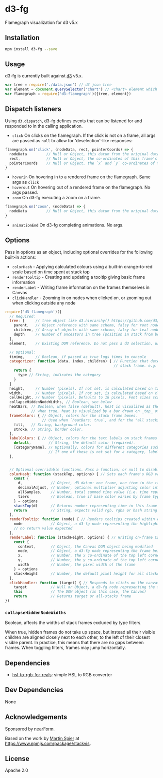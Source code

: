 # d3-fg

Flamegraph visualization for d3 v5.x

## Installation

```sh
npm install d3-fg --save
```

## Usage

d3-fg is currently built against [d3](http://npm.im/d3) v5.x.

```js
var tree = require('./data.json') // d3 json tree
var element = document.querySelector('chart') // <chart> element which should be in html body
var flamegraph = require('d3-flamegraph')({tree, element})
```

## Dispatch listeners

Using `d3.dispatch`, d3-fg defines events that can be listened for and responded to in the calling application.

- `click` On clicks on the flamegraph. If the click is not on a frame, all args are passed as `null` to allow for 'deselection'-like responses:

 ```js
 flamegraph.on('click', (nodeData, rect, pointerCoords) => {
   nodeData         // Null or Object, this datum from the original data set (from node.data)
   rect,            // Null or Object, the co-ordinates of this frame's rendered rectangle
   pointerCoords    // Null or Object, the `x` and `y` co-ordinates of the click event
 }
 ```

 - `hoverin` On hovering in to a rendered frame on the flamegraph. Same args as `click`
 - `hoverout` On hovering out of a rendered frame on the flamegraph. No args passed.
 - `zoom` On d3-fg executing a zoom on a frame.

 ```js
 flamegraph.on('zoom', (nodeData) => {
   nodeData         // Null or Object, this datum from the original data set (from node.data)
 }
 ```

 - `animationEnd` On d3-fg completing animations. No args.

## Options

Pass in options as an object, including optional overrides for the following built-in actions:

 - `colorHash` - Applying calculated colours using a built-in orange-to-red scale based on time spent at stack top
 - `renderTooltip` - Creating and updating a tooltip giving basic frame information
 - `renderLabel` - Writing frame information on the frames themselves in Canvas
 - `clickHandler` - Zooming in on nodes when clicked on, or zooming out when clicking outside any node

```js
require('d3-flamegraph')({
  // Required:
  tree: {     // tree object like d3.hierarchy() https://github.com/d3/d3-hierarchy/#hierarchy - expects:
    parent,   // Object reference with same schema, falsy for root node (options.tree itself)
    children, // Array of objects with same schema, falsy for leaf nodes (nodes without children)
    depth     // Number of ancestors in tree (position in stack from bottom), zero for root node
  },
  element,    // Existing DOM reference. Do not pass a d3 selection, use d3.select(...).node()

  // Optional:
  timing,     // Boolean, if passed as true logs times to console
  categorizer: function (data, index, children) { // Function that determines the category for a given
                                                  // stack frame. e.g. "app", "core"
    return {
      type // String, indicates the category
    }
  }
  height,     // Number (pixels). If not set, is calculated based on tallest stack
  width,      // Number (pixels). If not set, is calculated based on clientWidth when called
  cellHeight, // Number (pixels). Defaults to 18 pixels. Font sizes scale along with this value.
  collapseHiddenNodeWidths, // Boolean, see below
  heatBars, // Boolean, when false (default), heat is visualized as the background colour of stack frames;
            // when true, heat is visualized by a bar drawn on _top_ of stack frames
  frameColors: { // Object, colors for the stack frame boxes.
                 // Used when `heatBars: true`, and for the "all stacks" row when `heatBars: false`
    fill,   // String, background color.
    stroke, // String, border color.
  },
  labelColors: { // Object, colors for the text labels on stack frames
    default,        // String, the default color (required).
    [categoryName], // Optionally, colors for different categories such as "app", "cpp".
                    // If one of these is not set for a category, labelColors.default is used
  },


  // Optional overridable functions. Pass a function; or null to disable. If undefined, default is used.
  colorHash: function (stackTop, options) { // Sets each frame's RGB value. Default used if unset
    const {
      d,             // Object, d3 datum: one frame, one item in the tree
      decimalAdjust, // Number, optional multiplier adjusting color intensity up or down e.g. for borders
      allSamples,    // Number, total summed time value (i.e. time represented by flamegraph width)
      tiers          // Boolean, true if base color varies by frame type e.g. app vs core
    } = options
    stackTop(d)      // Returns number representing time in this frame not in any non-hidden child frames
    return           // String, expects valid rgb, rgba or hash string
  },
  renderTooltip: function (node) { // Renders tooltips created within d3-fg
    node             // Object, a d3-fg node representing the highlighted frame
    // no return value expected
  },
  renderLabel: function (stackHeight, options) { // Writing on-frame Canvas labels
    const {
      context,       // Object, the Canvas DOM object being modified
      node,          // Object, a d3-fg node representing the frame being labelled
      x,             // Number, the x co-ordinate of the top left corner of the frame
      y,             // Number, the y co-ordinate of the top left corner of the frame
      width          // Number, the pixel width of the frame
    } = options
    stackHeight      // Number, the default pixel height for all stacks in the flamegraph
  },
  clickHandler: function (target) { // Responds to clicks on the canvas, before calling dispatch
    target           // Null or Object, a d3-fg node representing the frame clicked on
    this             // The DOM object (in this case, the Canvas)
    return           // Returns target or all-stacks frame
})
```

### `collapseHiddenNodeWidths`

Boolean, affects the widths of stack frames excluded by type filters.

When true, hidden frames do not take up space, but instead all their visible children are aligned closely next to each other, to the left of their closest visible parent. In practice, this means that there are no gaps between frames. When toggling filters, frames may jump horizontally.

## Dependencies

- [hsl-to-rgb-for-reals](https://github.com/davidmarkclements/hsl_rgb_converter): simple HSL to RGB converter

## Dev Dependencies

None

## Acknowledgements

Sponsored by [nearForm](http://nearform.com).

Based on the work by [Martin Spier](<http://martinspier.io/>) at <https://www.npmjs.com/package/stackvis>.

## License

Apache 2.0
